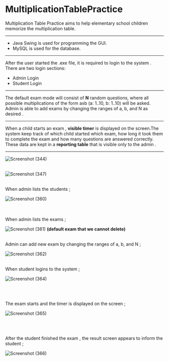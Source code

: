 # MultiplicationTablePractice
Multiplication Table Practice aims to help elementary school children memorize the multiplication table.
<hr style = "height=1px">
<ul>
  <li>Java Swing is used for programming the GUI.</li>
  <li>MySQL is used for the database.</li>
</ul>

<hr style = "height=1px">

After the user started the .exe file, it is required to login to the system . There are two login sections: 
<ul>
  <li>Admin Login</li>
  <li>Student Login</li>
</ul>
<hr style = "height=1px">

The default exam mode will consist of <strong>N</strong> random questions, where all possible multiplications of the form axb (a: 1..10, b: 1..10) will be asked. Admin is able to add exams by changing the ranges of a, b, and N as desired .
<hr style = "height=1px">

When a child starts an exam , <strong>visible timer</strong> is displayed on the screen.The system keep track of which child started which exam, how long it took them to complete the exam and how many questions are answered correctly. These data are kept in a <strong>reporting table</strong> that is visible only to the admin .

<hr style = "height=1px">

![Screenshot (344)](https://github.com/bakhishh/MultiplicationTablePractice/assets/108024700/393582c3-0c9e-4cd9-8df9-e489b8500d73)
<br/><br/>


![Screenshot (347)](https://github.com/bakhishh/MultiplicationTablePractice/assets/108024700/178345ba-1e1a-4a3f-8ff3-a7b3a54e5105)
<br/><br/>


When admin lists the students ;

![Screenshot (360)](https://github.com/bakhishh/MultiplicationTablePractice/assets/108024700/df6c5a7b-0d63-4e53-bbf3-e5e4f75de047)


<br/><br/>
When admin lists the exams ;

![Screenshot (361)](https://github.com/bakhishh/MultiplicationTablePractice/assets/108024700/fd449945-3fd7-4e78-b42d-94a0817652fb)
<strong>(default exam that we cannot delete)</strong>
<br/><br/>


Admin can add new exam by changing the ranges of a, b, and N ;

![Screenshot (362)](https://github.com/bakhishh/MultiplicationTablePractice/assets/108024700/64fd76b1-042b-4555-9a88-aecfdcfdc392)
<br/><br/>

When student logins to the system ;

![Screenshot (364)](https://github.com/bakhishh/MultiplicationTablePractice/assets/108024700/3f14cc25-c87f-4a1d-b153-3ae3f0dfafb8)

<br/><br/>

The exam starts and the timer is displayed on the screen ;

![Screenshot (365)](https://github.com/bakhishh/MultiplicationTablePractice/assets/108024700/3b0f0d77-5dc3-490f-a0c2-d82d56dd976a)

<br/><br/>

After the student finished the exam , the result screen appears to inform the student ;

![Screenshot (366)](https://github.com/bakhishh/MultiplicationTablePractice/assets/108024700/f2534083-3a41-4427-b42d-50cde49eb36c)
